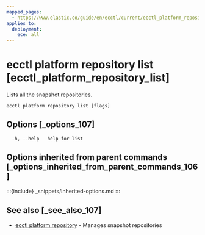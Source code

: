 ```yaml
---
mapped_pages:
  - https://www.elastic.co/guide/en/ecctl/current/ecctl_platform_repository_list.html
applies_to:
  deployment:
    ece: all
---
```


# ecctl platform repository list [ecctl_platform_repository_list]

Lists all the snapshot repositories.

```
ecctl platform repository list [flags]
```


## Options [_options_107]

```
  -h, --help   help for list
```


## Options inherited from parent commands [_options_inherited_from_parent_commands_106]

:::{include} _snippets/inherited-options.md
:::


## See also [_see_also_107]

* [ecctl platform repository](/reference/ecctl_platform_repository.md) - Manages snapshot repositories

